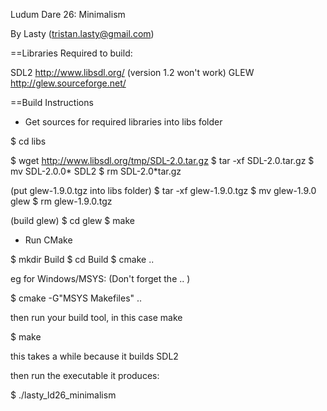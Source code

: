 
Ludum Dare 26:  Minimalism

By Lasty  (tristan.lasty@gmail.com)


==Libraries Required to build:

SDL2 http://www.libsdl.org/  (version 1.2 won't work)
GLEW http://glew.sourceforge.net/ 


==Build Instructions

* Get sources for required libraries into libs folder

$ cd libs

$ wget http://www.libsdl.org/tmp/SDL-2.0.tar.gz
$ tar -xf SDL-2.0.tar.gz
$ mv SDL-2.0.0* SDL2
$ rm SDL-2.0*tar.gz


(put glew-1.9.0.tgz into libs folder)
$ tar -xf glew-1.9.0.tgz
$ mv glew-1.9.0 glew
$ rm glew-1.9.0.tgz

(build glew)
$ cd glew
$ make



* Run CMake

$ mkdir Build
$ cd Build
$ cmake <options> ..

eg for Windows/MSYS: (Don't forget the .. )

$ cmake -G"MSYS Makefiles" ..

then run your build tool, in this case make

$ make 

this takes a while because it builds SDL2 


then run the executable it produces:

$ ./lasty_ld26_minimalism


